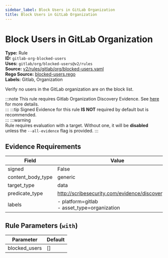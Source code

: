 ```yaml
---
sidebar_label: Block Users in GitLab Organization
title: Block Users in GitLab Organization
---  
```

# Block Users in GitLab Organization  
**Type:** Rule  
**ID:** `gitlab-org-blocked-users`  
**Uses:** `gitlab/org/blocked-users@v2/rules`  
**Source:** [v2/rules/gitlab/org/blocked-users.yaml](https://github.com/scribe-public/sample-policies/blob/main/v2/rules/gitlab/org/blocked-users.yaml)  
**Rego Source:** [blocked-users.rego](https://github.com/scribe-public/sample-policies/blob/main/v2/rules/gitlab/org/blocked-users.rego)  
**Labels:** Gitlab, Organization  

Verify no users in the GitLab organization are on the block list.

:::note 
This rule requires Gitlab Organization Discovery Evidence. See [here](https://deploy-preview-299--scribe-security.netlify.app/docs/platforms/discover#gitlab-discovery) for more details.  
::: 
:::tip 
Signed Evidence for this rule **IS NOT** required by default but is recommended.  
::: 
:::warning  
Rule requires evaluation with a target. Without one, it will be **disabled** unless the `--all-evidence` flag is provided.
::: 

## Evidence Requirements  
| Field | Value |
|-------|-------|
| signed | False |
| content_body_type | generic |
| target_type | data |
| predicate_type | http://scribesecurity.com/evidence/discovery/v0.1 |
| labels | - platform=gitlab<br/>- asset_type=organization |

## Rule Parameters (`with`)  
| Parameter | Default |
|-----------|---------|
| blocked_users | [] |

